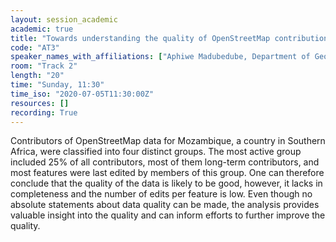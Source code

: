 ```yaml
---
layout: session_academic
academic: true
title: "Towards understanding the quality of OpenStreetMap contributions: Results of an intrinsic quality assessment of data for Mozambique"
code: "AT3"
speaker_names_with_affiliations: ["Aphiwe Madubedube, Department of Geography, Geoinformatics and Meteorology, University of Pretoria, Pretoria, South Africa","Serena Coetzee, Department of Geography, Geoinformatics and Meteorology, University of Pretoria, Pretoria, South Africa","Victoria Rautenbach, Department of Geography, Geoinformatics and Meteorology, University of Pretoria, Pretoria, South Africa"]
room: "Track 2"
length: "20"
time: "Sunday, 11:30"
time_iso: "2020-07-05T11:30:00Z"
resources: []
recording: True
---
```

Contributors of OpenStreetMap data for Mozambique, a country in Southern Africa, were classified into four distinct groups. The most active group included 25% of all contributors, most of them long-term contributors, and most features were last edited by members of this group. One can therefore conclude that the quality of the data is likely to be good, however, it lacks in completeness and the number of edits per feature is low. Even though no absolute statements about data quality can be made, the analysis provides valuable insight into the quality and can inform efforts to further improve the quality.
